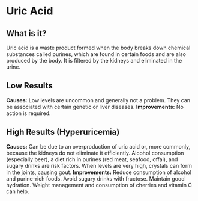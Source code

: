 # Uric Acid

## What is it?
Uric acid is a waste product formed when the body breaks down chemical substances called purines, which are found in certain foods and are also produced by the body. It is filtered by the kidneys and eliminated in the urine.

## Low Results
**Causes:** Low levels are uncommon and generally not a problem. They can be associated with certain genetic or liver diseases.
**Improvements:** No action is required.

## High Results (Hyperuricemia)
**Causes:** Can be due to an overproduction of uric acid or, more commonly, because the kidneys do not eliminate it efficiently. Alcohol consumption (especially beer), a diet rich in purines (red meat, seafood, offal), and sugary drinks are risk factors. When levels are very high, crystals can form in the joints, causing gout.
**Improvements:** Reduce consumption of alcohol and purine-rich foods. Avoid sugary drinks with fructose. Maintain good hydration. Weight management and consumption of cherries and vitamin C can help.

